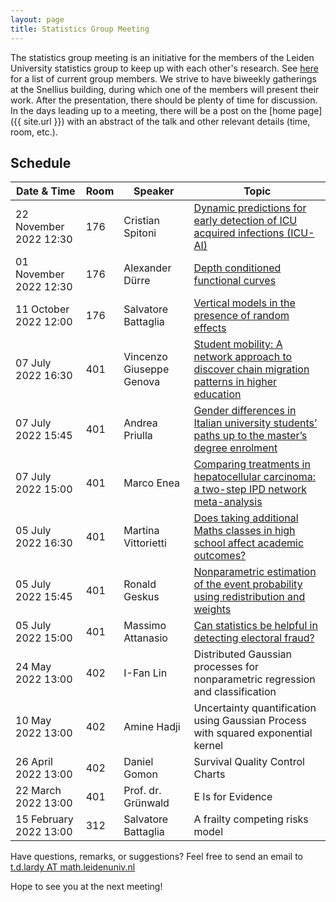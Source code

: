 ```yaml
---
layout: page
title: Statistics Group Meeting
---
```


<!---
<p class="message">
  Hey there! This page is included as an example. Feel free to customize it for your own use upon downloading. Carry on!
</p>
-->

The statistics group meeting is an initiative for the members of the Leiden University statistics group to keep up with each other's research. See <a href="https://www.universiteitleiden.nl/en/science/mathematics/statistical-science/staff#tab-1" target="_blank">here</a>
for a list of current group members. We strive to have biweekly gatherings at the Snellius building, during which one of the members will present their work. 
After the presentation, there should be plenty of time for discussion. In the days leading up to a meeting, there will be a post on the [home page]({{ site.url }}) 
with an abstract of the talk and other relevant details (time, room, etc.). 

## Schedule

<table>
  <thead>
    <tr>
	    <th>Date & Time</th>
      <th>Room</th>
      <th>Speaker</th>
      <th>Topic</th>
    </tr>
  </thead>
  <tbody>
    <tr>
      <td> 22 November 2022 12:30 </td>
      <td> 176 </td>
      <td> Cristian Spitoni </td>
      <td><a href="{{ site. url }}/2022/11/22/ninth-group-meeting" target="_blank">Dynamic predictions for early detection of ICU acquired infections (ICU-AI)</a></td>
    </tr>
    <tr>
      <td> 01 November 2022 12:30</td>
      <td> 176 </td>
      <td>Alexander Dürre</td>
      <td><a href="{{ site.url }}/2022/11/01/eighth-group-meeting" target="_blank">Depth conditioned functional curves</a></td>
    </tr>
    <tr>
      <td> 11 October 2022 12:00</td>
      <td>176</td>
      <td>Salvatore Battaglia</td>
      <td><a href="{{ site.url }}/2022/10/11/seventh-group-meeting" target="_blank">Vertical models in the presence of random effects</a></td>
    </tr>
    <tr>
	    <td>07 July 2022 16:30</td>
      <td>401</td>
      <td>Vincenzo Giuseppe Genova</td>
      <td><a href="{{ site.url }}/2022/06/29/genova/" target="_blank">Student mobility: A network approach to discover chain migration patterns in higher education</a></td>
    </tr>
    <tr>
	    <td>07 July 2022 15:45</td>
      <td>401</td>
      <td>Andrea Priulla</td>
      <td><a href="{{ site.url }}/2022/06/29/priulla/" target="_blank">Gender differences in Italian university students’ paths up to the master’s degree enrolment</a></td>
    </tr>
    <tr>
	    <td>07 July 2022 15:00</td>
      <td>401</td>
      <td>Marco Enea</td>
      <td><a href="{{ site.url }}/2022/06/29/Enea/" target="_blank">Comparing treatments in hepatocellular carcinoma: a two-step IPD network meta-analysis</a></td>
    </tr>
    <tr>
	    <td>05 July 2022 16:30</td>
      <td>401</td>
      <td>Martina Vittorietti</td>
      <td><a href="{{ site.url }}/2022/06/29/1vittorietti/" target="_blank">Does taking additional Maths classes in high school affect academic outcomes?</a></td>
    </tr>
    <tr>
	    <td>05 July 2022 15:45</td>
      <td>401</td>
      <td>Ronald Geskus</td>
      <td><a href="{{ site.url }}/2022/06/29/geskus/" target="_blank">Nonparametric estimation of the event probability using redistribution and weights</a></td>
    </tr>
    <tr>
	    <td>05 July 2022 15:00</td>
      <td>401</td>
      <td>Massimo Attanasio</td>
      <td><a href="{{ site.url }}/2022/06/29/attanasio/" target="_blank">Can statistics be helpful in detecting electoral fraud?</a></td>
    </tr>
    <tr>
	    <td>24 May 2022 13:00</td>
      <td>402</td>
      <td>I-Fan Lin</td>
      <td>Distributed Gaussian processes for nonparametric regression and classification</td>
    </tr>
    <tr>
	    <td>10 May 2022 13:00</td>
      <td>402</td>
      <td>Amine Hadji</td>
      <td>Uncertainty quantification using Gaussian Process with squared exponential kernel</td>
    </tr>
    <tr>
	    <td>26 April 2022 13:00</td>
      <td>402</td>
      <td>Daniel Gomon</td>
      <td>Survival Quality Control Charts</td>
    </tr>
    <tr>
	    <td>22 March 2022 13:00</td>
      <td>401</td>
      <td>Prof. dr. Grünwald</td>
      <td>E Is for Evidence</td>
    </tr>
    <tr>
	    <td>15 February 2022 13:00</td>
      <td>312</td>
      <td>Salvatore Battaglia</td>
      <td>A frailty competing risks model</td>
    </tr>
  </tbody>
</table>

Have questions, remarks, or suggestions? Feel free to send an email to <a href="mailto:t.d.lardy@math.leidenuniv.nl">t.d.lardy AT math.leidenuniv.nl</a>

Hope to see you at the next meeting!
